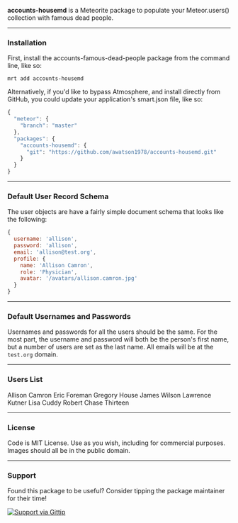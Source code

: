**accounts-housemd** is a Meteorite package to populate your Meteor.users() collection with famous dead people.


------------------------
### Installation

First, install the accounts-famous-dead-people package from the command line, like so:

````
mrt add accounts-housemd
````

Alternatively, if you'd like to bypass Atmosphere, and install directly from GitHub, you could update your application's smart.json file, like so:

````js
{
  "meteor": {
    "branch": "master"
  },
  "packages": {
    "accounts-housemd": {
      "git": "https://github.com/awatson1978/accounts-housemd.git"
    }
  }
}

````


------------------------
### Default User Record Schema  

The user objects are have a fairly simple document schema that looks like the following:
````js
{
  username: 'allison',
  password: 'allison',
  email: 'allison@test.org',
  profile: {
    name: 'Allison Camron',
    role: 'Physician',
    avatar: '/avatars/allison.camron.jpg'
  }
}
````

------------------------
### Default Usernames and Passwords  

Usernames and passwords for all the users should be the same.  For the most part, the username and password will both be the person's first name, but a number of users are set as the last name.  All emails will be at the ``test.org`` domain.


------------------------
### Users List

Allison Camron
Eric Foreman
Gregory House
James Wilson
Lawrence Kutner
Lisa Cuddy
Robert Chase
Thirteen

------------------------
### License

Code is MIT License. Use as you wish, including for commercial purposes.  
Images should all be in the public domain.

------------------------
### Support
Found this package to be useful?  Consider tipping the package maintainer for their time!  

[![Support via Gittip](https://raw.github.com/gittip/www.gittip.com/master/www/assets/gittip.png)](https://www.gittip.com/awatson1978/)  

